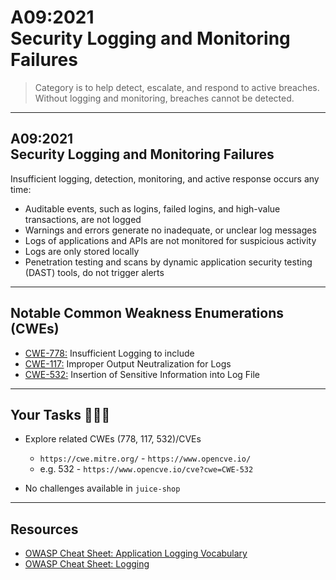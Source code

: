 # A09:2021<br>Security Logging and Monitoring Failures

>Category is to help detect, escalate, and respond to active breaches. Without logging and monitoring, breaches cannot be detected.

---

## A09:2021<br>Security Logging and Monitoring Failures

Insufficient logging, detection, monitoring, and active response occurs any time:

- Auditable events, such as logins, failed logins, and high-value transactions, are not logged <!-- .element: style="font-size:0.8em"-->
- Warnings and errors generate no inadequate, or unclear log messages <!-- .element: style="font-size:0.8em"-->
- Logs of applications and APIs are not monitored for suspicious activity <!-- .element: style="font-size:0.8em"-->
- Logs are only stored locally <!-- .element: style="font-size:0.8em"-->
- Penetration testing and scans by dynamic application security testing (DAST) tools, do not trigger alerts <!-- .element: style="font-size:0.8em"-->

---

## Notable Common Weakness Enumerations (CWEs)

- [CWE-778:](https://cwe.mitre.org/data/definitions/778.html)
Insufficient Logging to include
- [CWE-117:](https://cwe.mitre.org/data/definitions/117.html)
Improper Output Neutralization for Logs
- [CWE-532:](https://cwe.mitre.org/data/definitions/532.html)
Insertion of Sensitive Information into Log File

---

## Your Tasks 🧑🏻‍💻

- Explore related CWEs (778, 117, 532)/CVEs
  - `https://cwe.mitre.org/` - `https://www.opencve.io/` <!-- .element: style="font-size:0.8em"-->
  - e.g. 532 - `https://www.opencve.io/cve?cwe=CWE-532` <!-- .element: style="font-size:0.8em"-->

- No challenges available in `juice-shop`

---

## Resources

- [OWASP Cheat Sheet: Application Logging Vocabulary](https://cheatsheetseries.owasp.org/cheatsheets/Application_Logging_Vocabulary_Cheat_Sheet.html)
- [OWASP Cheat Sheet: Logging](https://cheatsheetseries.owasp.org/cheatsheets/Logging_Cheat_Sheet.html)
